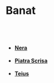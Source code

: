 # Banat

<br><br>		
<h4>
	<ul>
		<li><a href="/banat/nera">Nera</a></li>
		<br>
		<li><a href="/banat/piatrascrisa">Piatra Scrisa</a></li>
		<br>
		<li><a href="/banat/teius">Teius</a></li>
	</ul>
</h4>